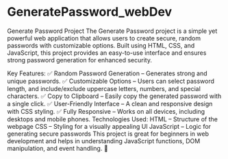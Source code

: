 # GeneratePassword_webDev
Generate Password Project
The Generate Password project is a simple yet powerful web application that allows users to create secure, random passwords with customizable options. Built using HTML, CSS, and JavaScript, this project provides an easy-to-use interface and ensures strong password generation for enhanced security.

Key Features:
✅ Random Password Generation – Generates strong and unique passwords.
✅ Customizable Options – Users can select password length, and include/exclude uppercase letters, numbers, and special characters.
✅ Copy to Clipboard – Easily copy the generated password with a single click.
✅ User-Friendly Interface – A clean and responsive design with CSS styling.
✅ Fully Responsive – Works on all devices, including desktops and mobile phones.
Technologies Used:
HTML – Structure of the webpage
CSS – Styling for a visually appealing UI
JavaScript – Logic for generating secure passwords
This project is great for beginners in web development and helps in understanding JavaScript functions, DOM manipulation, and event handling. 🚀
